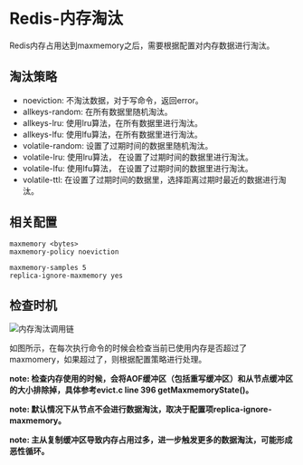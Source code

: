 # Redis-内存淘汰

Redis内存占用达到maxmemory之后，需要根据配置对内存数据进行淘汰。

## 淘汰策略

* noeviction: 不淘汰数据，对于写命令，返回error。
* allkeys-random: 在所有数据里随机淘汰。
* allkeys-lru: 使用lru算法，在所有数据里进行淘汰。
* allkeys-lfu: 使用lfu算法，在所有数据里进行淘汰。
* volatile-random: 设置了过期时间的数据里随机淘汰。
* volatile-lru: 使用lru算法， 在设置了过期时间的数据里进行淘汰。
* volatile-lfu: 使用lfu算法， 在设置了过期时间的数据里进行淘汰。
* volatile-ttl: 在设置了过期时间的数据里，选择距离过期时最近的数据进行淘汰。

## 相关配置

```
maxmemory <bytes>
maxmemory-policy noeviction

maxmemory-samples 5
replica-ignore-maxmemory yes
```

## 检查时机

![内存淘汰调用链](https://raw.githubusercontent.com/Abug0/Typora-Pics/master/pics/Typora20210516122723.png)

如图所示，在每次执行命令的时候会检查当前已使用内存是否超过了maxmomery，如果超过了，则根据配置策略进行处理。

**note: 检查内存使用的时候，会将AOF缓冲区（包括重写缓冲区）和从节点缓冲区的大小排除掉，具体参考evict.c line 396 getMaxmemoryState()。**

**note: 默认情况下从节点不会进行数据淘汰，取决于配置项replica-ignore-maxmemory。**

**note: 主从复制缓冲区导致内存占用过多，进一步触发更多的数据淘汰，可能形成恶性循环。**

​	